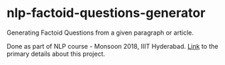 # nlp-factoid-questions-generator
Generating Factoid Questions from a given paragraph or article.

Done as part of NLP course - Monsoon 2018, IIIT Hyderabad.
[Link](https://docs.google.com/document/d/1GSFHxmLH9VXH5g0yR-dPrzgSuAMRdOC25foZHiI6rcs/edit?usp=sharing) to the primary details about this project.
